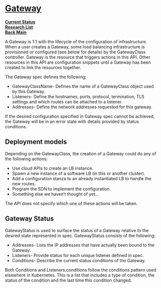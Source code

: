 # **[Gateway](https://gateway-api.sigs.k8s.io/api-types/gateway/)**

**[Current Status](../../../../development/status/weekly/current_status.md)**\
**[Research List](../../../research_list.md)**\
**[Back Main](../../../../README.md)**

A Gateway is 1:1 with the lifecycle of the configuration of infrastructure. When a user creates a Gateway, some load balancing infrastructure is provisioned or configured (see below for details) by the GatewayClass controller. Gateway is the resource that triggers actions in this API. Other resources in this API are configuration snippets until a Gateway has been created to link the resources together.

The Gateway spec defines the following:

- GatewayClassName- Defines the name of a GatewayClass object used by this Gateway.
- Listeners- Define the hostnames, ports, protocol, termination, TLS settings and which routes can be attached to a listener.
- Addresses- Define the network addresses requested for this gateway.

If the desired configuration specified in Gateway spec cannot be achieved, the Gateway will be in an error state with details provided by status conditions.

## Deployment models

Depending on the GatewayClass, the creation of a Gateway could do any of the following actions:

- Use cloud APIs to create an LB instance.
- Spawn a new instance of a software LB (in this or another cluster).
- Add a configuration stanza to an already instantiated LB to handle the new routes.
- Program the SDN to implement the configuration.
- Something else we haven’t thought of yet...

The API does not specify which one of these actions will be taken.

## Gateway Status

GatewayStatus is used to surface the status of a Gateway relative to the desired state represented in spec. GatewayStatus consists of the following:

- Addresses- Lists the IP addresses that have actually been bound to the Gateway.
- Listeners- Provide status for each unique listener defined in spec.
- Conditions- Describe the current status conditions of the Gateway.

Both Conditions and Listeners.conditions follow the conditions pattern used elsewhere in Kubernetes. This is a list that includes a type of condition, the status of the condition and the last time this condition changed.
